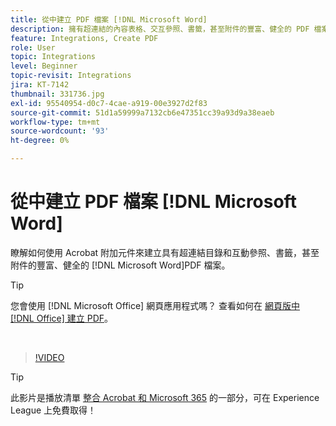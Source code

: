 ```yaml
---
title: 從中建立 PDF 檔案 [!DNL Microsoft Word]
description: 擁有超連結的內容表格、交互參照、書籤，甚至附件的豐富、健全的 PDF 檔案，都可使用 Acrobat 附加元件輕鬆建立 [!DNL Microsoft Word]
feature: Integrations, Create PDF
role: User
topic: Integrations
level: Beginner
topic-revisit: Integrations
jira: KT-7142
thumbnail: 331736.jpg
exl-id: 95540954-d0c7-4cae-a919-00e3927d2f83
source-git-commit: 51d1a59999a7132cb6e47351cc39a93d9a38eaeb
workflow-type: tm+mt
source-wordcount: '93'
ht-degree: 0%

---
```


# 從中建立 PDF 檔案 [!DNL Microsoft Word]

瞭解如何使用 Acrobat 附加元件來建立具有超連結目錄和互動參照、書籤，甚至附件的豐富、健全的 [!DNL Microsoft Word]PDF 檔案。

>[!TIP]
>
>您會使用 [!DNL Microsoft Office] 網頁應用程式嗎？ 查看如何在 [網頁版中 [!DNL Office] 建立 PDF](../integrate/createofficeweb.md)。

<br>

>[!VIDEO](https://video.tv.adobe.com/v/331736?quality=12&learn=on&hidetitle=true)

>[!TIP]
>
>此影片是播放清單 [整合 Acrobat 和 Microsoft 365](https://experienceleague.adobe.com/en/playlists/acrobat-integrate-microsoft-365) 的一部分，可在 Experience League 上免費取得！